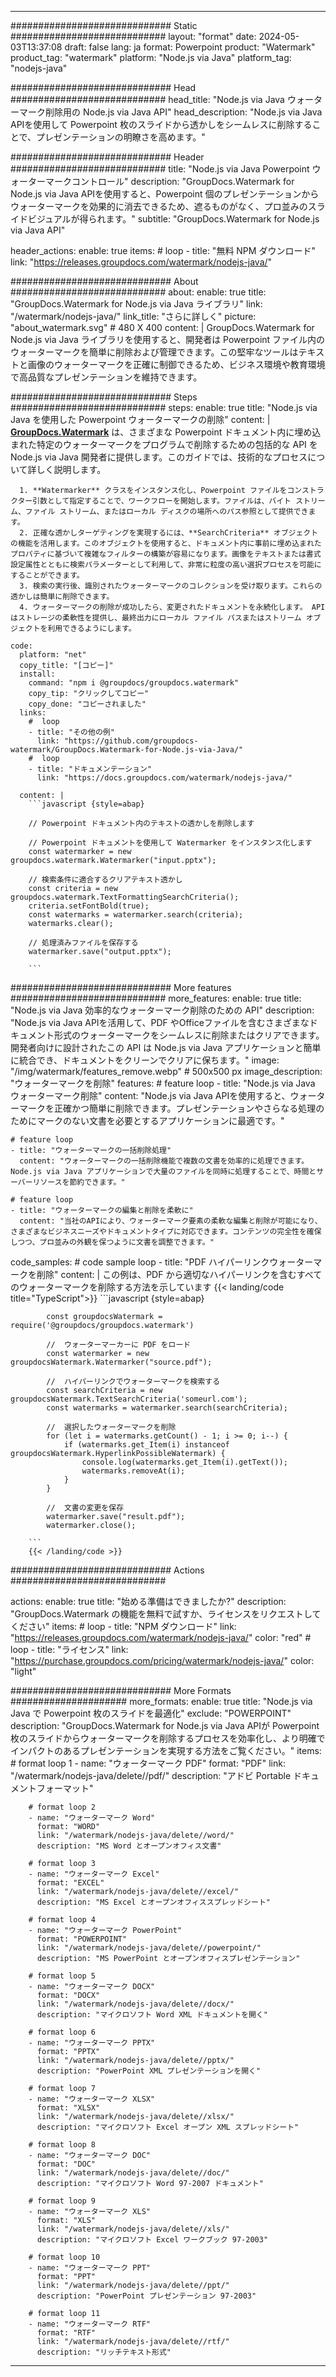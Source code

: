 
---
############################# Static ############################
layout: "format"
date:  2024-05-03T13:37:08
draft: false
lang: ja
format: Powerpoint
product: "Watermark"
product_tag: "watermark"
platform: "Node.js via Java"
platform_tag: "nodejs-java"

############################# Head ############################
head_title: "Node.js via Java ウォーターマーク削除用の Node.js via Java API"
head_description: "Node.js via Java APIを使用して Powerpoint 枚のスライドから透かしをシームレスに削除することで、プレゼンテーションの明瞭さを高めます。"

############################# Header ############################
title: "Node.js via Java Powerpoint ウォーターマークコントロール" 
description: "GroupDocs.Watermark for Node.js via Java APIを使用すると、Powerpoint 個のプレゼンテーションからウォーターマークを効果的に消去できるため、遮るものがなく、プロ並みのスライドビジュアルが得られます。"
subtitle: "GroupDocs.Watermark for Node.js via Java API" 

header_actions:
  enable: true
  items:
    #  loop
    - title: "無料 NPM ダウンロード"
      link: "https://releases.groupdocs.com/watermark/nodejs-java/"
      
############################# About ############################
about:
    enable: true
    title: "GroupDocs.Watermark for Node.js via Java ライブラリ"
    link: "/watermark/nodejs-java/"
    link_title: "さらに詳しく"
    picture: "about_watermark.svg" # 480 X 400
    content: |
       GroupDocs.Watermark for Node.js via Java ライブラリを使用すると、開発者は Powerpoint ファイル内のウォーターマークを簡単に削除および管理できます。この堅牢なツールはテキストと画像のウォーターマークを正確に制御できるため、ビジネス環境や教育環境で高品質なプレゼンテーションを維持できます。

############################# Steps ############################
steps:
    enable: true
    title: "Node.js via Java を使用した Powerpoint ウォーターマークの削除"
    content: |
      **[GroupDocs.Watermark](https://products.groupdocs.com/watermark/nodejs-java/)** は、さまざまな Powerpoint ドキュメント内に埋め込まれた特定のウォーターマークをプログラムで削除するための包括的な API を Node.js via Java 開発者に提供します。このガイドでは、技術的なプロセスについて詳しく説明します。
      
      1. **Watermarker** クラスをインスタンス化し、Powerpoint ファイルをコンストラクター引数として指定することで、ワークフローを開始します。ファイルは、バイト ストリーム、ファイル ストリーム、またはローカル ディスクの場所へのパス参照として提供できます。
      2. 正確な透かしターゲティングを実現するには、**SearchCriteria** オブジェクトの機能を活用します。このオブジェクトを使用すると、ドキュメント内に事前に埋め込まれたプロパティに基づいて複雑なフィルターの構築が容易になります。画像をテキストまたは書式設定属性とともに検索パラメーターとして利用して、非常に粒度の高い選択プロセスを可能にすることができます。
      3. 検索の実行後、識別されたウォーターマークのコレクションを受け取ります。これらの透かしは簡単に削除できます。
      4. ウォーターマークの削除が成功したら、変更されたドキュメントを永続化します。 API はストレージの柔軟性を提供し、最終出力にローカル ファイル パスまたはストリーム オブジェクトを利用できるようにします。
   
    code:
      platform: "net"
      copy_title: "[コピー]"
      install:
        command: "npm i @groupdocs/groupdocs.watermark"
        copy_tip: "クリックしてコピー"
        copy_done: "コピーされました"
      links:
        #  loop
        - title: "その他の例"
          link: "https://github.com/groupdocs-watermark/GroupDocs.Watermark-for-Node.js-via-Java/"
        #  loop
        - title: "ドキュメンテーション"
          link: "https://docs.groupdocs.com/watermark/nodejs-java/"
          
      content: |
        ```javascript {style=abap}

        // Powerpoint ドキュメント内のテキストの透かしを削除します

        // Powerpoint ドキュメントを使用して Watermarker をインスタンス化します
        const watermarker = new groupdocs.watermark.Watermarker("input.pptx");
        
        // 検索条件に適合するクリアテキスト透かし
        const criteria = new groupdocs.watermark.TextFormattingSearchCriteria();
        criteria.setFontBold(true);
        const watermarks = watermarker.search(criteria);
        watermarks.clear();

        // 処理済みファイルを保存する
        watermarker.save("output.pptx");
        
        ```            

############################# More features ############################
more_features:
  enable: true
  title: "Node.js via Java 効率的なウォーターマーク削除のための API"
  description: "Node.js via Java APIを活用して、PDF やOfficeファイルを含むさまざまなドキュメント形式のウォーターマークをシームレスに削除またはクリアできます。開発者向けに設計されたこの API は Node.js via Java アプリケーションと簡単に統合でき、ドキュメントをクリーンでクリアに保ちます。"
  image: "/img/watermark/features_remove.webp" # 500x500 px
  image_description: "ウォーターマークを削除"
  features:
    # feature loop
    - title: "Node.js via Java ウォーターマーク削除"
      content: "Node.js via Java APIを使用すると、ウォーターマークを正確かつ簡単に削除できます。プレゼンテーションやさらなる処理のためにマークのない文書を必要とするアプリケーションに最適です。"

    # feature loop
    - title: "ウォーターマークの一括削除処理"
      content: "ウォーターマークの一括削除機能で複数の文書を効率的に処理できます。Node.js via Java アプリケーションで大量のファイルを同時に処理することで、時間とサーバーリソースを節約できます。"

    # feature loop
    - title: "ウォーターマークの編集と削除を柔軟に"
      content: "当社のAPIにより、ウォーターマーク要素の柔軟な編集と削除が可能になり、さまざまなビジネスニーズやドキュメントタイプに対応できます。コンテンツの完全性を確保しつつ、プロ並みの外観を保つように文書を調整できます。"
      
  code_samples:
    # code sample loop
    - title: "PDF ハイパーリンクウォーターマークを削除"
      content: |
        この例は、PDF から適切なハイパーリンクを含むすべてのウォーターマークを削除する方法を示しています
        {{< landing/code title="TypeScript">}}
        ```javascript {style=abap}
        
            const groupdocsWatermark = require('@groupdocs/groupdocs.watermark')

            //  ウォーターマーカーに PDF をロード
            const watermarker = new groupdocsWatermark.Watermarker("source.pdf");

            //  ハイパーリンクでウォーターマークを検索する
            const searchCriteria = new groupdocsWatermark.TextSearchCriteria('someurl.com');
            const watermarks = watermarker.search(searchCriteria);
  
            //  選択したウォーターマークを削除
            for (let i = watermarks.getCount() - 1; i >= 0; i--) {
                if (watermarks.get_Item(i) instanceof groupdocsWatermark.HyperlinkPossibleWatermark) {
                    console.log(watermarks.get_Item(i).getText());
                    watermarks.removeAt(i);
                }
            }

            //  文書の変更を保存
            watermarker.save("result.pdf");
            watermarker.close();

        ```
        {{< /landing/code >}}


############################# Actions ############################

actions:
  enable: true
  title: "始める準備はできましたか?"
  description: "GroupDocs.Watermark の機能を無料で試すか、ライセンスをリクエストしてください"
  items:
    #  loop
    - title: "NPM ダウンロード"
      link: "https://releases.groupdocs.com/watermark/nodejs-java/"
      color: "red"
        #  loop
    - title: "ライセンス"
      link: "https://purchase.groupdocs.com/pricing/watermark/nodejs-java/"
      color: "light"


############################# More Formats #####################
more_formats:
    enable: true
    title: "Node.js via Java で Powerpoint 枚のスライドを最適化"
    exclude: "POWERPOINT"
    description: "GroupDocs.Watermark for Node.js via Java APIが Powerpoint 枚のスライドからウォーターマークを削除するプロセスを効率化し、より明確でインパクトのあるプレゼンテーションを実現する方法をご覧ください。"
    items: 
        # format loop 1
        - name: "ウォーターマーク PDF"
          format: "PDF"
          link: "/watermark/nodejs-java/delete//pdf/"
          description: "アドビ Portable ドキュメントフォーマット"

        # format loop 2
        - name: "ウォーターマーク Word"
          format: "WORD"
          link: "/watermark/nodejs-java/delete//word/"
          description: "MS Word とオープンオフィス文書"
          
        # format loop 3
        - name: "ウォーターマーク Excel"
          format: "EXCEL"
          link: "/watermark/nodejs-java/delete//excel/"
          description: "MS Excel とオープンオフィススプレッドシート"

        # format loop 4
        - name: "ウォーターマーク PowerPoint"
          format: "POWERPOINT"
          link: "/watermark/nodejs-java/delete//powerpoint/"
          description: "MS PowerPoint とオープンオフィスプレゼンテーション"

        # format loop 5
        - name: "ウォーターマーク DOCX"
          format: "DOCX"
          link: "/watermark/nodejs-java/delete//docx/"
          description: "マイクロソフト Word XML ドキュメントを開く"
          
        # format loop 6
        - name: "ウォーターマーク PPTX"
          format: "PPTX"
          link: "/watermark/nodejs-java/delete//pptx/"
          description: "PowerPoint XML プレゼンテーションを開く"
          
        # format loop 7
        - name: "ウォーターマーク XLSX"
          format: "XLSX"
          link: "/watermark/nodejs-java/delete//xlsx/"
          description: "マイクロソフト Excel オープン XML スプレッドシート"

        # format loop 8
        - name: "ウォーターマーク DOC"
          format: "DOC"
          link: "/watermark/nodejs-java/delete//doc/"
          description: "マイクロソフト Word 97-2007 ドキュメント"

        # format loop 9
        - name: "ウォーターマーク XLS"
          format: "XLS"
          link: "/watermark/nodejs-java/delete//xls/"
          description: "マイクロソフト Excel ワークブック 97-2003"

        # format loop 10
        - name: "ウォーターマーク PPT"
          format: "PPT"
          link: "/watermark/nodejs-java/delete//ppt/"
          description: "PowerPoint プレゼンテーション 97-2003"

        # format loop 11
        - name: "ウォーターマーク RTF"
          format: "RTF"
          link: "/watermark/nodejs-java/delete//rtf/"
          description: "リッチテキスト形式"

---